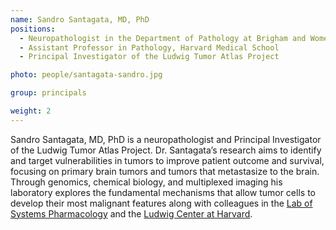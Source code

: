```yaml
---
name: Sandro Santagata, MD, PhD
positions: 
  - Neuropathologist in the Department of Pathology at Brigham and Women’s Hospital
  - Assistant Professor in Pathology, Harvard Medical School
  - Principal Investigator of the Ludwig Tumor Atlas Project

photo: people/santagata-sandro.jpg

group: principals

weight: 2
---
```


Sandro Santagata, MD, PhD is a neuropathologist and Principal Investigator of the Ludwig Tumor Atlas Project. Dr. Santagata’s research aims to identify and target vulnerabilities in tumors to improve patient outcome and survival, focusing on primary brain tumors and tumors that metastasize to the brain. Through genomics, chemical biology, and multiplexed imaging his laboratory explores the fundamental mechanisms that allow tumor cells to develop their most malignant features along with colleagues in the [Lab of Systems Pharmacology](https://hits.harvard.edu/the-program/laboratory-of-systems-pharmacology/about/) and the [Ludwig Center at Harvard](https://ludwigcenter.hms.harvard.edu/).